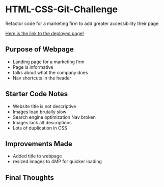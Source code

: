 # HTML-CSS-Git-Challenge
Refactor code for a marketing firm to add greater accessibility their page

[Here is the link to the deployed page!](https://eclevela-1234.github.io/HTML-CSS-Git-Challenge/)

## Purpose of Webpage
- Landing page for a marketing firm
- Page is informative 
- talks about what the company does
- Nav shortcuts in the header

## Starter Code Notes
- Website title is not descriptive
- Images load brutally slow
- Search engine optimization Nav broken
- Images lack alt descriptions
- Lots of duplication in CSS

## Improvements Made
- Added title to webpage
- resized images to 4MP for quicker loading

## Final Thoughts
